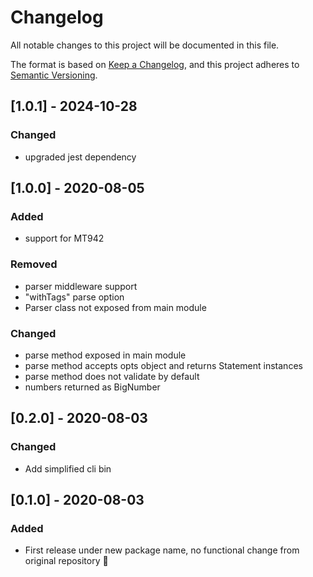 # Changelog

All notable changes to this project will be documented in this file.

The format is based on [Keep a Changelog](https://keepachangelog.com/en/1.0.0/),
and this project adheres to [Semantic Versioning](https://semver.org/spec/v2.0.0.html).

## [1.0.1] - 2024-10-28

### Changed
- upgraded jest dependency

## [1.0.0] - 2020-08-05

### Added
- support for MT942

### Removed
- parser middleware support
- "withTags" parse option
- Parser class not exposed from main module

### Changed
- parse method exposed in main module
- parse method accepts opts object and returns Statement instances
- parse method does not validate by default
- numbers returned as BigNumber

## [0.2.0] - 2020-08-03

### Changed
- Add simplified cli bin

## [0.1.0] - 2020-08-03
### Added
- First release under new package name, no functional change from original repository :tada:
